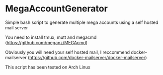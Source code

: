 # MegaAccountGenerator
Simple bash script to generate multiple mega accounts using a self hosted mail server


You need to install tmux, mutt and megacmd (https://github.com/meganz/MEGAcmd)

Obviously you will need your self hosted mail, I reccommend docker-mailserver (https://github.com/docker-mailserver/docker-mailserver)


This script has been tested on Arch Linux
